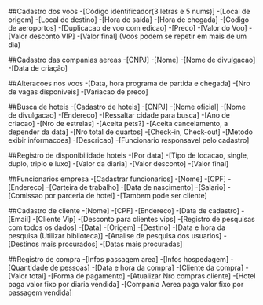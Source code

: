 ##Cadastro dos voos
-[Código identificador(3 letras e 5 nums)]
-[Local de origem]
-[Local de destino]
-[Hora de saída]
-[Hora de chegada]
-[Codigo de aeroportos]
-[Duplicacao de voo com edicao]
-[Preco]
    -[Valor do Voo]
    -[Valor desconto VIP]
    -[Valor final]
(Voos podem se repetir em mais de um dia)

##Cadastro das companias aereas
-[CNPJ]
-[Nome]
-[Nome de divulgacao]
-[Data de criação]

##Alteracoes nos voos
-[Data, hora programa de partida e chegada]
-[Nro de vagas disponiveis]
-[Variacao de preco]

##Busca de hoteis
-[Cadastro de hoteis]
    -[CNPJ]
    -[Nome oficial]
    -[Nome de divulgacao]
    -[Endereco]
    -[Ressaltar cidade para busca]
    -[Ano de criacao]
    -[Nro de estrelas]
    -[Aceita pets?]
    -[Aceita cancelamento, a depender da data]
    -[Nro total de quartos]
    -[Check-in, Check-out]
    -[Metodo exibir informacoes]
    -[Descricao]
    -[Funcionario responsavel pelo cadastro]

##Registro de disponibilidade hoteis
-[Por data]
    -[Tipo de locacao, single, duplo, triplo e luxo]
    -[Valor da diaria]
    -[Valor desconto]
    -[Valor final]

##Funcionarios empresa
-[Cadastrar funcionarios]
    -[Nome]
    -[CPF]
    -[Endereco]
    -[Carteira de trabalho]
    -[Data de nascimento]
    -[Salario]
    -[Comissao por parceria de hotel]
-[Tambem pode ser cliente]

##Cadastro de cliente
-[Nome]
-[CPF]
-[Endereco]
-[Data de cadastro]
-[Email]
-[Cliente Vip]
    -[Desconto para clientes vips]
-[Registro de pesquisas com todos os dados]
    -[Data]
    -[Origem]
    -[Destino]
    -[Data e hora da pesquisa (Utilizar biblioteca)]
    -[Analise de pesquisa dos usuarios]
        -[Destinos mais procurados]
        -[Datas mais procuradas]

##Registro de compra
-[Infos passagem area]
-[Infos hospedagem]
-[Quantidade de pessoas]
-[Data e hora da compra]
-[Cliente da compra]
-[Valor total]
-[Forma de pagamento]
-[Atualizar Nro compras cliente]
-[Hotel paga valor fixo por diaria vendida]
-[Compania Aerea paga valor fixo por passagem vendida]